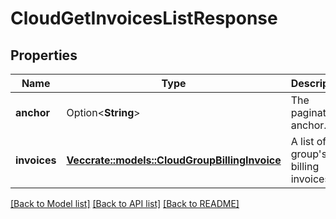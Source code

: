 # CloudGetInvoicesListResponse

## Properties

Name | Type | Description | Notes
------------ | ------------- | ------------- | -------------
**anchor** | Option<**String**> | The pagination anchor. | [optional]
**invoices** | [**Vec<crate::models::CloudGroupBillingInvoice>**](CloudGroupBillingInvoice.md) | A list of a group's billing invoices. | 

[[Back to Model list]](../README.md#documentation-for-models) [[Back to API list]](../README.md#documentation-for-api-endpoints) [[Back to README]](../README.md)


